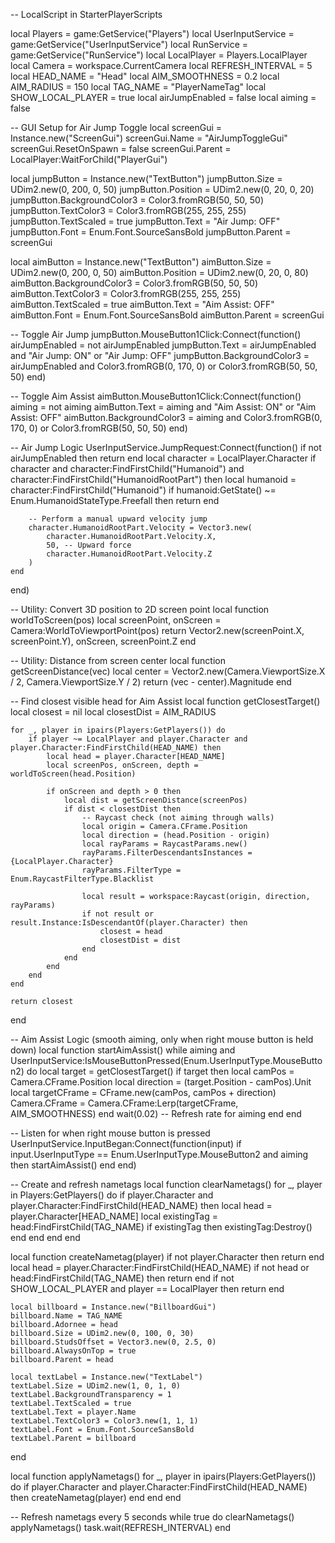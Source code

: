 -- LocalScript in StarterPlayerScripts

local Players = game:GetService("Players")
local UserInputService = game:GetService("UserInputService")
local RunService = game:GetService("RunService")
local LocalPlayer = Players.LocalPlayer
local Camera = workspace.CurrentCamera
local REFRESH_INTERVAL = 5
local HEAD_NAME = "Head"
local AIM_SMOOTHNESS = 0.2
local AIM_RADIUS = 150
local TAG_NAME = "PlayerNameTag"
local SHOW_LOCAL_PLAYER = true
local airJumpEnabled = false
local aiming = false

-- GUI Setup for Air Jump Toggle
local screenGui = Instance.new("ScreenGui")
screenGui.Name = "AirJumpToggleGui"
screenGui.ResetOnSpawn = false
screenGui.Parent = LocalPlayer:WaitForChild("PlayerGui")

local jumpButton = Instance.new("TextButton")
jumpButton.Size = UDim2.new(0, 200, 0, 50)
jumpButton.Position = UDim2.new(0, 20, 0, 20)
jumpButton.BackgroundColor3 = Color3.fromRGB(50, 50, 50)
jumpButton.TextColor3 = Color3.fromRGB(255, 255, 255)
jumpButton.TextScaled = true
jumpButton.Text = "Air Jump: OFF"
jumpButton.Font = Enum.Font.SourceSansBold
jumpButton.Parent = screenGui

local aimButton = Instance.new("TextButton")
aimButton.Size = UDim2.new(0, 200, 0, 50)
aimButton.Position = UDim2.new(0, 20, 0, 80)
aimButton.BackgroundColor3 = Color3.fromRGB(50, 50, 50)
aimButton.TextColor3 = Color3.fromRGB(255, 255, 255)
aimButton.TextScaled = true
aimButton.Text = "Aim Assist: OFF"
aimButton.Font = Enum.Font.SourceSansBold
aimButton.Parent = screenGui

-- Toggle Air Jump
jumpButton.MouseButton1Click:Connect(function()
	airJumpEnabled = not airJumpEnabled
	jumpButton.Text = airJumpEnabled and "Air Jump: ON" or "Air Jump: OFF"
	jumpButton.BackgroundColor3 = airJumpEnabled and Color3.fromRGB(0, 170, 0) or Color3.fromRGB(50, 50, 50)
end)

-- Toggle Aim Assist
aimButton.MouseButton1Click:Connect(function()
	aiming = not aiming
	aimButton.Text = aiming and "Aim Assist: ON" or "Aim Assist: OFF"
	aimButton.BackgroundColor3 = aiming and Color3.fromRGB(0, 170, 0) or Color3.fromRGB(50, 50, 50)
end)

-- Air Jump Logic
UserInputService.JumpRequest:Connect(function()
	if not airJumpEnabled then return end
	local character = LocalPlayer.Character
	if character and character:FindFirstChild("Humanoid") and character:FindFirstChild("HumanoidRootPart") then
		local humanoid = character:FindFirstChild("Humanoid")
		if humanoid:GetState() ~= Enum.HumanoidStateType.Freefall then return end

		-- Perform a manual upward velocity jump
		character.HumanoidRootPart.Velocity = Vector3.new(
			character.HumanoidRootPart.Velocity.X,
			50, -- Upward force
			character.HumanoidRootPart.Velocity.Z
		)
	end
end)

-- Utility: Convert 3D position to 2D screen point
local function worldToScreen(pos)
	local screenPoint, onScreen = Camera:WorldToViewportPoint(pos)
	return Vector2.new(screenPoint.X, screenPoint.Y), onScreen, screenPoint.Z
end

-- Utility: Distance from screen center
local function getScreenDistance(vec)
	local center = Vector2.new(Camera.ViewportSize.X / 2, Camera.ViewportSize.Y / 2)
	return (vec - center).Magnitude
end

-- Find closest visible head for Aim Assist
local function getClosestTarget()
	local closest = nil
	local closestDist = AIM_RADIUS

	for _, player in ipairs(Players:GetPlayers()) do
		if player ~= LocalPlayer and player.Character and player.Character:FindFirstChild(HEAD_NAME) then
			local head = player.Character[HEAD_NAME]
			local screenPos, onScreen, depth = worldToScreen(head.Position)

			if onScreen and depth > 0 then
				local dist = getScreenDistance(screenPos)
				if dist < closestDist then
					-- Raycast check (not aiming through walls)
					local origin = Camera.CFrame.Position
					local direction = (head.Position - origin)
					local rayParams = RaycastParams.new()
					rayParams.FilterDescendantsInstances = {LocalPlayer.Character}
					rayParams.FilterType = Enum.RaycastFilterType.Blacklist

					local result = workspace:Raycast(origin, direction, rayParams)
					if not result or result.Instance:IsDescendantOf(player.Character) then
						closest = head
						closestDist = dist
					end
				end
			end
		end
	end

	return closest
end

-- Aim Assist Logic (smooth aiming, only when right mouse button is held down)
local function startAimAssist()
	while aiming and UserInputService:IsMouseButtonPressed(Enum.UserInputType.MouseButton2) do
		local target = getClosestTarget()
		if target then
			local camPos = Camera.CFrame.Position
			local direction = (target.Position - camPos).Unit
			local targetCFrame = CFrame.new(camPos, camPos + direction)
			Camera.CFrame = Camera.CFrame:Lerp(targetCFrame, AIM_SMOOTHNESS)
		end
		wait(0.02)  -- Refresh rate for aiming
	end
end

-- Listen for when right mouse button is pressed
UserInputService.InputBegan:Connect(function(input)
	if input.UserInputType == Enum.UserInputType.MouseButton2 and aiming then
		startAimAssist()
	end
end)

-- Create and refresh nametags
local function clearNametags()
	for _, player in Players:GetPlayers() do
		if player.Character and player.Character:FindFirstChild(HEAD_NAME) then
			local head = player.Character[HEAD_NAME]
			local existingTag = head:FindFirstChild(TAG_NAME)
			if existingTag then
				existingTag:Destroy()
			end
		end
	end
end

local function createNametag(player)
	if not player.Character then return end
	local head = player.Character:FindFirstChild(HEAD_NAME)
	if not head or head:FindFirstChild(TAG_NAME) then return end
	if not SHOW_LOCAL_PLAYER and player == LocalPlayer then return end

	local billboard = Instance.new("BillboardGui")
	billboard.Name = TAG_NAME
	billboard.Adornee = head
	billboard.Size = UDim2.new(0, 100, 0, 30)
	billboard.StudsOffset = Vector3.new(0, 2.5, 0)
	billboard.AlwaysOnTop = true
	billboard.Parent = head

	local textLabel = Instance.new("TextLabel")
	textLabel.Size = UDim2.new(1, 0, 1, 0)
	textLabel.BackgroundTransparency = 1
	textLabel.TextScaled = true
	textLabel.Text = player.Name
	textLabel.TextColor3 = Color3.new(1, 1, 1)
	textLabel.Font = Enum.Font.SourceSansBold
	textLabel.Parent = billboard
end

local function applyNametags()
	for _, player in ipairs(Players:GetPlayers()) do
		if player.Character and player.Character:FindFirstChild(HEAD_NAME) then
			createNametag(player)
		end
	end
end

-- Refresh nametags every 5 seconds
while true do
	clearNametags()
	applyNametags()
	task.wait(REFRESH_INTERVAL)
end
